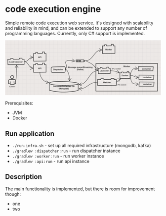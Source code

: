 # code execution engine

Simple remote code execution web service.
It's designed with scalability and reliability in mind, and can be extended to support any number of programming languages.
Currently, only C# support is implemented.

![Main scheme](./assets/main-scheme.png)

Prerequisites:
* JVM
* Docker

## Run application

* `./run-infra.sh` - set up all required infrastructure (mongodb, kafka)
* `./gradlew :dispatcher:run` - run dispatcher instance
* `./gradlew :worker:run` - run worker instance
* `./gradlew :api:run` - run api instance

## Description

The main functionality is implemented, but there is room for improvement though:
* one
* two